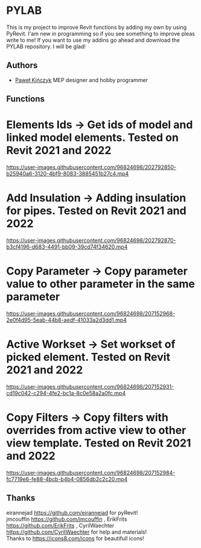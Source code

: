 
# PYLAB

This is my project to improve Revit functions by adding my own by using PyRevit. I'am new in programming so if you see something to improve pleas write to me! If you want to use my addins go ahead and download the PYLAB repository. I will be glad!

## Authors

- [Paweł Kińczyk](https://produktywnyprojektant.com/o-mnie/) MEP designer and hobby programmer


## Functions
# Elements Ids -> Get ids of model and linked model elements. Tested on Revit 2021 and 2022


https://user-images.githubusercontent.com/96824698/202792850-b25940a6-3120-4bf9-8083-3885451b27c4.mp4


# Add Insulation -> Adding insulation for pipes. Tested on Revit 2021 and 2022


https://user-images.githubusercontent.com/96824698/202792870-b3cf4196-d683-4491-bb09-39cd74f34620.mp4


# Copy Parameter -> Copy parameter value to other parameter in the same parameter


https://user-images.githubusercontent.com/96824698/207152968-2e0f4d95-5eab-44b8-aedf-41033a2d3dd1.mp4


# Active Workset -> Set workset of picked element. Tested on Revit 2021 and 2022


https://user-images.githubusercontent.com/96824698/207152931-cd19c042-c294-4fe2-bc1a-8c0e58a2a0fc.mp4


# Copy Filters -> Copy filters with overrides from active view to other view template. Tested on Revit 2021 and 2022


https://user-images.githubusercontent.com/96824698/207152984-fc7719e6-fe88-4bcb-b4b4-0856db2c2c20.mp4


## Thanks

eirannejad https://github.com/eirannejad for pyRevit! <br />
jmcouffin https://github.com/jmcouffin , ErikFrits https://github.com/ErikFrits , CyrilWaechter https://github.com/CyrilWaechter for help and materials! <br />
Thanks to https://icons8.com/icons for beautifull icons! <br />

